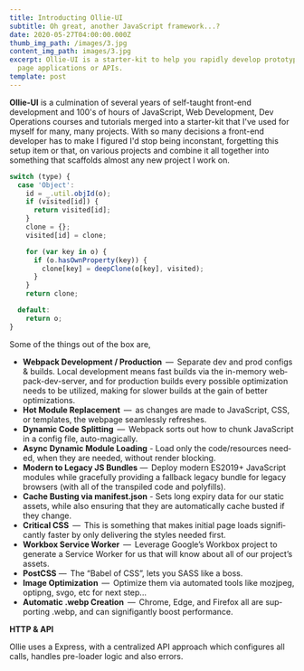 ```yaml
---
title: Introducting Ollie-UI
subtitle: Oh great, another JavaScript framework...?
date: 2020-05-27T04:00:00.000Z
thumb_img_path: /images/3.jpg
content_img_path: images/3.jpg
excerpt: Ollie-UI is a starter-kit to help you rapidly develop prototype single
  page applications or APIs.
template: post
---
```

**Ollie-UI** is a culmination of several years of self-taught front-end development and 100's of hours of JavaScript, Web Development, Dev Operations courses and tutorials merged into a starter-kit that I've used for myself for many, many projects. With so many decisions a front-end developer has to make I figured I'd stop being inconstant, forgetting this setup item or that, on various projects and combine it all together into something that scaffolds almost any new project I work on.

```javascript
switch (type) {
  case 'Object':
    id = _.util.objId(o);
    if (visited[id]) {
      return visited[id];
    }
    clone = {};
    visited[id] = clone;

    for (var key in o) {
      if (o.hasOwnProperty(key)) {
        clone[key] = deepClone(o[key], visited);
      }
    }
    return clone;

  default:
    return o;
}
```

Some of the things out of the box are, 

* **Webpack Devel­op­ment / Pro­duc­tion**  —  Sep­a­rate dev and prod con­figs & builds. Local devel­op­ment means fast builds via the in-mem­o­ry web­pack-dev-serv­er, and for pro­duc­tion builds every pos­si­ble opti­miza­tion needs to be utilized, making for slower builds at the gain of better optimizations.
* **Hot Mod­ule Replace­ment**  —  as changes are made to JavaScript, CSS, or tem­plates, the web­page seam­less­ly refreshes.
* **Dynam­ic Code Split­ting**  —  Webpack sorts out how to chunk JavaScript in a con­fig file, auto-magically.
* **Async Dynam­ic Mod­ule Load­ing** - Load only the code/​resources need­ed, when they are need­ed, with­out ren­der blocking.
* **Mod­ern to Lega­cy JS Bun­dles** —  Deploy mod­ern ES2019+ JavaScript mod­ules while grace­ful­ly pro­vid­ing a fall­back lega­cy bun­dle for lega­cy browsers (with all of the tran­spiled code and polyfills).
* **Cache Bust­ing via manifest.json** - Sets long expiry data for our sta­t­ic assets, while also ensur­ing that they are auto­mat­i­cal­ly cache bust­ed if they change.
* **Crit­i­cal CSS**  —  This is some­thing that makes ini­tial page loads sig­nif­i­cant­ly faster by only delivering the styles needed first.
* **Work­box Ser­vice Work­er**  —  Lever­age Google’s Work­box project to gen­er­ate a Ser­vice Work­er for us that will know about all of our project’s assets.
* **PostC­SS** —  The ​“Babel of CSS”, lets you SASS like a boss.
* **Image Opti­miza­tion**  —  Opti­mize them via auto­mat­ed tools like mozjpeg, optipng, svgo, etc for next step...
* **Auto­mat­ic .webp Cre­ation**  —  Chrome, Edge, and Fire­fox all are sup­port­ing .webp, and can signifigantly boost performance.

**HTTP & API** 

Ollie uses a Express, with a centralized API approach which configures all calls, handles pre-loader logic and also errors.